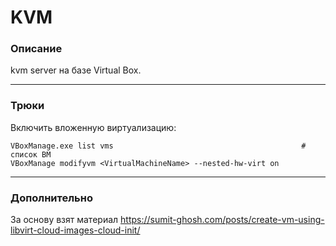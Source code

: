 # KVM

### Описание

kvm server на базе Virtual Box.

---

### Трюки

Включить вложенную виртуализацию:

```
VBoxManage.exe list vms                                          # список ВМ
VBoxManage modifyvm <VirtualMachineName> --nested-hw-virt on
```

---

### Дополнительно

За основу взят материал https://sumit-ghosh.com/posts/create-vm-using-libvirt-cloud-images-cloud-init/
